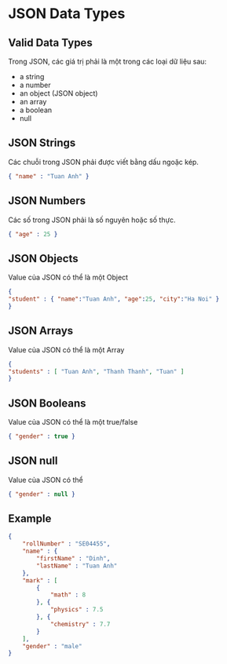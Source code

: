 # JSON Data Types

## Valid Data Types
Trong JSON, các giá trị phải là một trong các loại dữ liệu sau:

- a string
- a number
- an object (JSON object)
- an array
- a boolean
- null

## JSON Strings
Các chuỗi trong JSON phải được viết bằng dấu ngoặc kép.
```json
{ "name" : "Tuan Anh" }
```

## JSON Numbers
Các số trong JSON phải là số nguyên hoặc số thực.
```json
{ "age" : 25 }
```

## JSON Objects
Value của JSON có thể là một Object
```json
{
"student" : { "name":"Tuan Anh", "age":25, "city":"Ha Noi" }
}
```

## JSON Arrays
Value của JSON có thể là một Array
```json
{
"students" : [ "Tuan Anh", "Thanh Thanh", "Tuan" ]
}
```

## JSON Booleans
Value của JSON có thể là một true/false
```json
{ "gender" : true }
```

## JSON null
Value của JSON có thể 
```json
{ "gender" : null }
```

## Example
```json
{ 
    "rollNumber" : "SE04455",
    "name" : {
        "firstName" : "Dinh",
        "lastName" : "Tuan Anh"
    },
    "mark" : [
        {
            "math" : 8
        }, {
            "physics" : 7.5
        }, {
            "chemistry" : 7.7
        }
    ],
    "gender" : "male"
}
```
